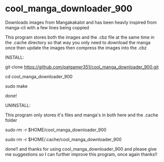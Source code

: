 # cool_manga_downloader_900
Downloads images from Mangakakalot and has been heavly inspired from manga-cli with a few lines being coppied

This program stores both the images and the .cbz file at the same time in the .cache directory so that way you only need to download the manga once then update the images then compress the images into the .cbz

INSTALL:

git clone https://github.com/patgamer351/cool_manga_downloader_900.git

cd cool_manga_downloader_900

sudo make

done!

UNINSTALL:

This program only stores it's files and manga's in both here and the .cache folder

sudo rm -r $HOME/cool_manga_downloader_900

sudo rm -r $HOME/.cache/cool_manga_downloader_900

done!! and thanks for using cool_manga_downloader_900 and please give me suggestions so I can further improve this program, once again thanks!!
